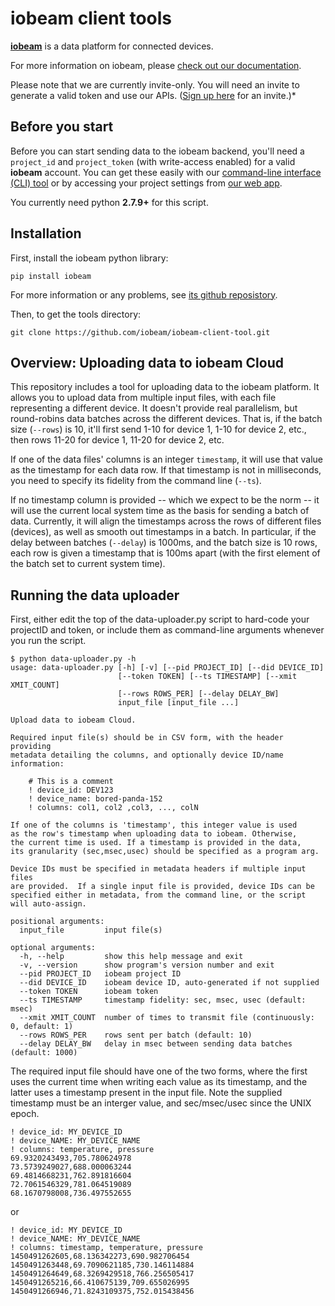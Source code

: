 # iobeam client tools

**[iobeam](https://iobeam.com)** is a data platform for connected devices.

For more information on iobeam, please [check out our documentation](https://docs.iobeam.com).

Please note that we are currently invite-only. You will need an invite
to generate a valid token and use our APIs.
([Sign up here](https://iobeam.com) for an invite.)*

## Before you start

Before you can start sending data to the iobeam backend, you'll need a
`project_id` and  `project_token` (with write-access enabled) for a valid
**iobeam** account. You can get these easily with our
[command-line interface (CLI) tool](https://github.com/iobeam/iobeam) or by
accessing your project settings from [our web app](https://app.iobeam.com).

You currently need python **2.7.9+** for this script.

## Installation

First, install the iobeam python library:

    pip install iobeam

For more information or any problems, see [its github reposistory](https://github.com/iobeam/iobeam-client-python).

Then, to get the tools directory:

    git clone https://github.com/iobeam/iobeam-client-tool.git

## Overview: Uploading data to iobeam Cloud

This repository includes a tool for uploading data to the iobeam
platform.  It allows you to upload data from multiple input files,
with each file representing a different device.  It doesn't provide
real parallelism, but round-robins data batches across the different
devices.  That is, if the batch size (`--rows`) is 10, it'll first
send 1-10 for device 1, 1-10 for device 2, etc., then rows 11-20 for
device 1, 11-20 for device 2, etc.

If one of the data files' columns is an integer `timestamp`, it will
use that value as the timestamp for each data row.  If that timestamp
is not in milliseconds, you need to specify its fidelity from the
command line (`--ts`).

If no timestamp column is provided -- which we expect to be the norm
-- it will use the current local system time as the basis for sending
a batch of data. Currently, it will align the timestamps across the
rows of different files (devices), as well as smooth out timestamps in
a batch. In particular, if the delay between batches (`--delay`) is
1000ms, and the batch size is 10 rows, each row is given a timestamp
that is 100ms apart (with the first element of the batch set to
current system time).

## Running the data uploader

First, either edit the top of the data-uploader.py script to hard-code
your projectID and token, or include them as command-line arguments
whenever you run the script.

```text
$ python data-uploader.py -h
usage: data-uploader.py [-h] [-v] [--pid PROJECT_ID] [--did DEVICE_ID]
                        [--token TOKEN] [--ts TIMESTAMP] [--xmit XMIT_COUNT]
                        [--rows ROWS_PER] [--delay DELAY_BW]
                        input_file [input_file ...]

Upload data to iobeam Cloud.

Required input file(s) should be in CSV form, with the header providing
metadata detailing the columns, and optionally device ID/name information:

    # This is a comment
    ! device_id: DEV123
    ! device_name: bored-panda-152
    ! columns: col1, col2 ,col3, ..., colN

If one of the columns is 'timestamp', this integer value is used
as the row's timestamp when uploading data to iobeam. Otherwise,
the current time is used. If a timestamp is provided in the data,
its granularity (sec,msec,usec) should be specified as a program arg.

Device IDs must be specified in metadata headers if multiple input files
are provided.  If a single input file is provided, device IDs can be
specified either in metadata, from the command line, or the script
will auto-assign.

positional arguments:
  input_file         input file(s)

optional arguments:
  -h, --help         show this help message and exit
  -v, --version      show program's version number and exit
  --pid PROJECT_ID   iobeam project ID
  --did DEVICE_ID    iobeam device ID, auto-generated if not supplied
  --token TOKEN      iobeam token
  --ts TIMESTAMP     timestamp fidelity: sec, msec, usec (default: msec)
  --xmit XMIT_COUNT  number of times to transmit file (continuously: 0, default: 1)
  --rows ROWS_PER    rows sent per batch (default: 10)
  --delay DELAY_BW   delay in msec between sending data batches (default: 1000)
```

The required input file should have one of the two forms, where the
first uses the current time when writing each value as its timestamp,
and the latter uses a timestamp present in the input file.  Note the
supplied timestamp must be an interger value, and sec/msec/usec since
the UNIX epoch.

```text
! device_id: MY_DEVICE_ID
! device_NAME: MY_DEVICE_NAME
! columns: temperature, pressure 
69.9320243493,705.780624978
73.5739249027,688.000063244
69.4814668231,762.891816604
72.7061546329,781.064519089
68.1670798008,736.497552655
```
or
```text
! device_id: MY_DEVICE_ID
! device_NAME: MY_DEVICE_NAME
! columns: timestamp, temperature, pressure
1450491262605,68.136342273,690.982706454
1450491263448,69.7090621185,730.146114884
1450491264649,68.3269429518,766.256505417
1450491265216,66.410675139,709.655026995
1450491266946,71.8243109375,752.015438456
```
